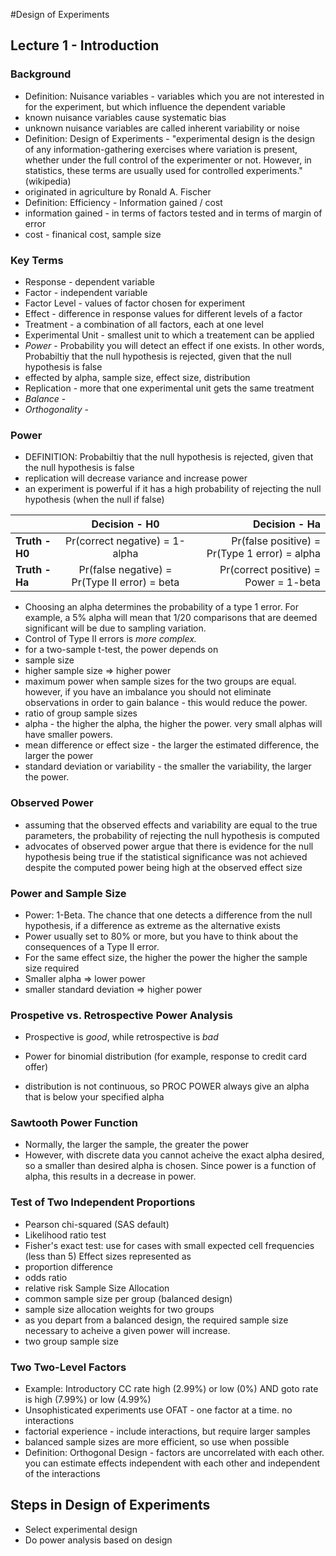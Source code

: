 #Design of Experiments

## Lecture 1 - Introduction
### Background
- Definition: Nuisance variables - variables which you are not interested in for the experiment, but which influence the dependent variable
 - known nuisance variables cause systematic bias
 - unknown nuisance variables are called inherent variability or noise
- Definition: Design of Experiments - "experimental design is the design of any information-gathering exercises where variation is present, whether under the full control of the experimenter or not. However, in statistics, these terms are usually used for controlled experiments." (wikipedia)
 - originated in agriculture by Ronald A. Fischer
- Definition: Efficiency - Information gained / cost
 - information gained - in terms of factors tested and in terms of margin of error
 - cost - finanical cost, sample size

### Key Terms
- Response - dependent variable
- Factor - independent variable
- Factor Level - values of factor chosen for experiment
- Effect - difference in response values for different levels of a factor
- Treatment - a combination of all factors, each at one level
- Experimental Unit - smallest unit to which a treatement can be applied
- *Power* - Probability you will detect an effect if one exists. In other words, Probabiltiy that the null hypothesis is rejected, given that the null hypothesis is false
 - effected by alpha, sample size, effect size, distribution
- Replication - more that one experimental unit gets the same treatment
- *Balance* - 
- *Orthogonality* -

### Power
- DEFINITION: Probabiltiy that the null hypothesis is rejected, given that the null hypothesis is false
 - replication will decrease variance and increase power
 - an experiment is powerful if it has a high probability of rejecting the null hypothesis (when the null if false)

|    |      Decision - H0    |  Decision - Ha |
|----------|:-------------:|------:|
| **Truth - H0** |  Pr(correct negative) = 1-alpha | Pr(false positive) = Pr(Type 1 error) =  alpha |
| **Truth - Ha** |    Pr(false negative) = Pr(Type II error) = beta|   Pr(correct positive) = Power = 1-beta  |

- Choosing an alpha determines the probability of a type 1 error. For example, a 5% alpha will mean that 1/20 comparisons that are deemed significant will be due to sampling variation.
- Control of Type II errors is *more complex.*
 - for a two-sample t-test, the power depends on
  - sample size
   - higher sample size => higher power
   - maximum power when sample sizes for the two groups are equal. however, if you have an imbalance you should not eliminate observations in order to gain balance - this would reduce the power.
  - ratio of group sample sizes
  - alpha - the higher the alpha, the higher the power.  very small alphas will have smaller powers.
  - mean difference or effect size - the larger the estimated difference, the larger the power
  - standard deviation or variability - the smaller the variability, the larger the power.


### Observed Power
- assuming that the observed effects and variability are equal to the true parameters, the probability of rejecting the null hypothesis is computed
- advocates of observed power argue that there is evidence for the null hypothesis being true if the statistical significance was not achieved despite the computed power being high at the observed effect size

### Power and Sample Size
- Power: 1-Beta. The chance that one detects a difference from the null hypothesis, if a difference as extreme as the alternative exists
- Power usually set to 80% or more, but you have to think about the consequences of a Type II error.
- For the same effect size, the higher the power the higher the sample size required
- Smaller alpha => lower power
- smaller standard deviation => higher power

### Prospetive vs. Retrospective Power Analysis
 - Prospective is *good*, while retrospective is *bad*

- Power for binomial distribution (for example, response to credit card offer)
 - distribution is not continuous, so PROC POWER always give an alpha that is below your specified alpha

### Sawtooth Power Function
- Normally, the larger the sample, the greater the power
- However, with discrete data you cannot acheive the exact alpha desired, so a smaller than desired alpha is chosen. Since power is a function of alpha, this results in a decrease in power.

### Test of Two Independent Proportions
- Pearson chi-squared (SAS default)
- Likelihood ratio test
- Fisher's exact test: use for cases with small expected cell frequencies (less than 5)
Effect sizes represented as
- proportion difference
- odds ratio
- relative risk
Sample Size Allocation
- common sample size per group (balanced design)
- sample size allocation weights for two groups
 - as you depart from a balanced design, the required sample size necessary to acheive a given power will increase.
- two group sample size

### Two Two-Level Factors
- Example: Introductory CC rate high (2.99%) or low (0%) AND goto rate is high (7.99%) or low (4.99%)
- Unsophisticated experiments use OFAT - one factor at a time. no interactions
- factorial experience - include interactions, but require larger samples
- balanced sample sizes are more efficient, so use when possible
- Definition: Orthogonal Design - factors are uncorrelated with each other. you can estimate effects independent with each other and independent of the interactions

## Steps in Design of Experiments
- Select experimental design
- Do power analysis based on design
